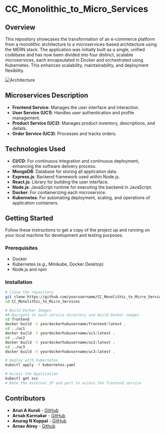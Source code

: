 # CC_Monolithic_to_Micro_Services

## Overview

This repository showcases the transformation of an e-commerce platform from a monolithic architecture to a microservices-based architecture using the MERN stack. The application was initially built as a single, unified codebase and has now been divided into four distinct, scalable microservices, each encapsulated in Docker and orchestrated using Kubernetes. This enhances scalability, maintainability, and deployment flexibility.

![Architecture](https://via.placeholder.com/500x300.png?text=Microservices+Architecture)  <!-- Replace this placeholder image with your actual architecture diagram -->

## Microservices Description

- **Frontend Service**: Manages the user interface and interaction.
- **User Service (UC1)**: Handles user authentication and profile management.
- **Product Service (UC2)**: Manages product inventory, descriptions, and details.
- **Order Service (UC3)**: Processes and tracks orders.

## Technologies Used

- **CI/CD**: For continuous integration and continuous deployment, enhancing the software delivery process.
- **MongoDB**: Database for storing all application data.
- **Express.js**: Backend framework used within Node.js.
- **React.js**: Library for building the user interface.
- **Node.js**: JavaScript runtime for executing the backend in JavaScript.
- **Docker**: For containerizing each microservice.
- **Kubernetes**: For automating deployment, scaling, and operations of application containers.

## Getting Started

Follow these instructions to get a copy of the project up and running on your local machine for development and testing purposes.

### Prerequisites

- Docker
- Kubernetes (e.g., Minikube, Docker Desktop)
- Node.js and npm

### Installation

```bash
# Clone the repository
git clone https://github.com/yourusername/CC_Monolithic_to_Micro_Services.git
cd CC_Monolithic_to_Micro_Services

# Build Docker Images
## Navigate to each service directory and build Docker images
cd frontend
docker build -t yourdockerhubusername/frontend:latest .
cd ../uc1
docker build -t yourdockerhubusername/uc1:latest .
cd ../uc2
docker build -t yourdockerhubusername/uc2:latest .
cd ../uc3
docker build -t yourdockerhubusername/uc3:latest .

# Deploy with Kubernetes
kubectl apply -f kubernetes.yaml

# Access the Application
kubectl get svc
# Note the external IP and port to access the frontend service
```
## Contributors

- **Arun A Kurali** - [GitHub](https://github.com/ArunAK111)
- **Arnab Karmakar** - [GitHub](https://github.com/arnabk1108)
- **Anurag N Koppal** - [GitHub](https://github.com/anuragnkoppal)
- **Arnav Atrey** - [Github](https://github.com/Arnav-Atrey)


